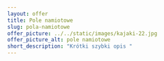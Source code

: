 ```yaml
---
layout: offer
title: Pole namiotowe
slug: pola-namiotowe
offer_picture: ../../static/images/kajaki-22.jpg
offer_picture_alt: pole namiotowe
short_description: "Krótki szybki opis "
---
```

